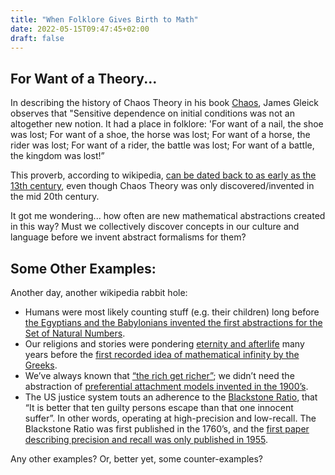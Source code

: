 ```yaml
---
title: "When Folklore Gives Birth to Math"
date: 2022-05-15T09:47:45+02:00
draft: false
---
```


## For Want of a Theory...
In describing the history of Chaos Theory in his book [Chaos](https://www.amazon.com/Chaos-Making-Science-James-Gleick/dp/0143113453), James Gleick observes that "Sensitive dependence on initial conditions was not an altogether new notion. It had a place in folklore: 'For want of a nail, the shoe was lost; For want of a shoe, the horse was lost; For want of a horse, the rider was lost; For want of a rider, the battle was lost; For want of a battle, the kingdom was lost!”

This proverb, according to wikipedia, [can be dated back to as early as the 13th century](https://en.wikipedia.org/wiki/For_Want_of_a_Nail), even though Chaos Theory was only discovered/invented in the mid 20th century.

It got me wondering... how often are new mathematical abstractions created in this way? Must we collectively discover concepts in our culture and language before we invent abstract formalisms for them?

## Some Other Examples:
Another day, another wikipedia rabbit hole:
* Humans were most likely counting stuff (e.g. their children) long before [the Egyptians and the Babylonians invented the first abstractions for the Set of Natural Numbers](https://en.wikipedia.org/wiki/Natural_number#Ancient_roots).
* Our religions and stories were pondering [eternity and afterlife](https://en.wikipedia.org/wiki/Heaven) many years before the [first recorded idea of mathematical infinity by the Greeks](https://en.wikipedia.org/wiki/Infinity#History).
* We’ve always known that [“the rich get richer”](https://en.wikipedia.org/wiki/The_rich_get_richer_and_the_poor_get_poorer); we didn’t need the abstraction of [preferential attachment models invented in the 1900’s](https://en.wikipedia.org/wiki/Preferential_attachment#History).
* The US justice system touts an adherence to the [Blackstone Ratio](https://en.wikipedia.org/wiki/Blackstone%27s_ratio), that “It is better that ten guilty persons escape than that one innocent suffer”. In other words, operating at high-precision and low-recall. The Blackstone Ratio was first published in the 1760’s, and the [first paper describing precision and recall was only published in 1955](https://en.wikipedia.org/wiki/Information_retrieval#Timeline).

Any other examples? Or, better yet, some counter-examples?
